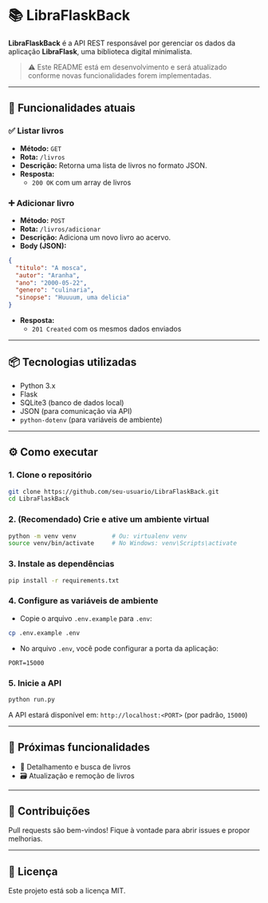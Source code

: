 # 📚 LibraFlaskBack

**LibraFlaskBack** é a API REST responsável por gerenciar os dados da aplicação **LibraFlask**, uma biblioteca digital minimalista.

> ⚠️ Este README está em desenvolvimento e será atualizado conforme novas funcionalidades forem implementadas.

---

## 🚀 Funcionalidades atuais

### ✅ Listar livros
- **Método:** `GET`
- **Rota:** `/livros`
- **Descrição:** Retorna uma lista de livros no formato JSON.
- **Resposta:**
  - `200 OK` com um array de livros

### ➕ Adicionar livro
- **Método:** `POST`
- **Rota:** `/livros/adicionar`
- **Descrição:** Adiciona um novo livro ao acervo.
- **Body (JSON):**
```json
{
  "titulo": "A mosca",
  "autor": "Aranha",
  "ano": "2000-05-22",
  "genero": "culinaria",
  "sinopse": "Huuuum, uma delicia"
}
```
- **Resposta:**
  - `201 Created` com os mesmos dados enviados

---

## 📦 Tecnologias utilizadas
- Python 3.x
- Flask
- SQLite3 (banco de dados local)
- JSON (para comunicação via API)
- `python-dotenv` (para variáveis de ambiente)

---

## ⚙️ Como executar

### 1. Clone o repositório
```bash
git clone https://github.com/seu-usuario/LibraFlaskBack.git
cd LibraFlaskBack
```

### 2. (Recomendado) Crie e ative um ambiente virtual
```bash
python -m venv venv          # Ou: virtualenv venv
source venv/bin/activate     # No Windows: venv\Scripts\activate
```

### 3. Instale as dependências
```bash
pip install -r requirements.txt
```

### 4. Configure as variáveis de ambiente
- Copie o arquivo `.env.example` para `.env`:
```bash
cp .env.example .env
```
- No arquivo `.env`, você pode configurar a porta da aplicação:
```env
PORT=15000
```

### 5. Inicie a API
```bash
python run.py
```

A API estará disponível em: `http://localhost:<PORT>` (por padrão, `15000`)

---

## 📌 Próximas funcionalidades
- 📖 Detalhamento e busca de livros
- 🗃️ Atualização e remoção de livros

---

## 🤝 Contribuições
Pull requests são bem-vindos! Fique à vontade para abrir issues e propor melhorias.

---

## 📄 Licença
Este projeto está sob a licença MIT.
